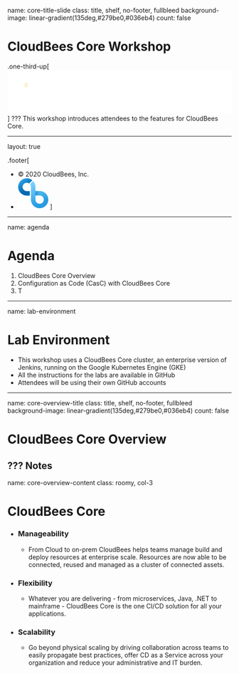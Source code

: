 name: core-title-slide
class: title, shelf, no-footer, fullbleed
background-image: linear-gradient(135deg,#279be0,#036eb4)
count: false


# CloudBees Core Workshop
.one-third-up[![:scale 40%](../img/CloudBees-Logo-White+Tag.png)]
???
This workshop introduces attendees to the features for CloudBees Core.

---
layout: true

.footer[
- © 2020 CloudBees, Inc.
- ![:scale 100%](../img/CloudBees-Submark-Full-Color.svg)
]
---
name: agenda
# Agenda

1. CloudBees Core Overview
2. Configuration as Code (CasC) with CloudBees Core
3. T

---
name: lab-environment
# Lab Environment
* This workshop uses a CloudBees Core cluster, an enterprise version of Jenkins, running on the Google Kubernetes Engine (GKE)
* All the instructions for the labs are available in GitHub
* Attendees will be using their own GitHub accounts 

---
name: core-overview-title
class: title, shelf, no-footer, fullbleed
background-image: linear-gradient(135deg,#279be0,#036eb4)
count: false

# CloudBees Core Overview

???
Notes
---
name: core-overview-content
class: roomy, col-3
# CloudBees Core

* ### Manageability
  * From Cloud to on-prem CloudBees helps teams manage build and deploy resources at enterprise scale.  Resources are now able to be connected, reused  and managed as a cluster of connected assets.

* ### Flexibility
  * Whatever you are delivering - from microservices, Java, .NET to mainframe -  CloudBees Core is the one CI/CD solution for all your applications.

* ### Scalability
  * Go beyond physical scaling by driving collaboration across teams to easily propagate best practices, offer CD as a Service across your organization and reduce your administrative and IT burden.
